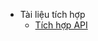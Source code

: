 - Tài liệu tích hợp
  - [Tích hợp API](/api)

<!-- - Getting started

  - [Installation](installation.md)
  - [Configuration](configuration.md)
  - [Docsify-themeable-setup](docsifyThemeable.md)
  - [Theme Support](themeSupport.md)

- Others
  - [Showcase](showcase.md)
  - [Changelog](changelog.md) -->